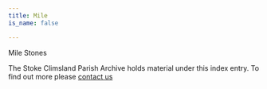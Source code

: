 ```yaml
---
title: Mile
is_name: false

---
```


Mile Stones


The Stoke Climsland Parish Archive holds material under this index entry. To find out more please [contact us](/contact/)
